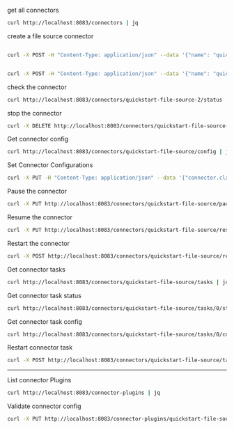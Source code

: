 



get all connectors

```bash
curl http://localhost:8083/connectors | jq
```


create a file source connector
```bash

curl -X POST -H "Content-Type: application/json" --data '{"name": "quickstart-file-source", "config": {"connector.class":"FileStreamSource", "tasks.max":"1", "file":"test1.txt", "topic":"test1"}}' http://localhost:8083/connectors | jq


curl -X POST -H "Content-Type: application/json" --data '{"name": "quickstart-file-source-2", "config": {"connector.class":"FileStreamSource", "tasks.max":"1", "file":"test2.txt", "topic":"test2"}}' http://localhost:8083/connectors | jq

```


check the connector

```bash
curl http://localhost:8083/connectors/quickstart-file-source-2/status | jq
```


stop the connector

```bash
curl -X DELETE http://localhost:8083/connectors/quickstart-file-source-2
```


Get connector config

```bash
curl http://localhost:8083/connectors/quickstart-file-source/config | jq
```

Set Connector Configurations

```bash
curl -X PUT -H "Content-Type: application/json" --data '{"connector.class":"FileStreamSource", "tasks.max":"0", "file":"test.txt", "topic":"test"}' http://localhost:8083/connectors/quickstart-file-source/config | jq
```

Pause the connector

```bash
curl -X PUT http://localhost:8083/connectors/quickstart-file-source/pause
```

Resume the connector

```bash
curl -X PUT http://localhost:8083/connectors/quickstart-file-source/resume
```

Restart the connector

```bash
curl -X POST http://localhost:8083/connectors/quickstart-file-source/restart
```

Get connector tasks

```bash
curl http://localhost:8083/connectors/quickstart-file-source/tasks | jq
```

Get connector task status

```bash
curl http://localhost:8083/connectors/quickstart-file-source/tasks/0/status | jq
```

Get connector task config

```bash
curl http://localhost:8083/connectors/quickstart-file-source/tasks/0/config | jq
```

Restart connector task

```bash
curl -X POST http://localhost:8083/connectors/quickstart-file-source/tasks/0/restart
```

---

List connector Plugins
    
```bash
curl http://localhost:8083/connector-plugins | jq
```

Validate connector config

```bash
curl -X PUT http://localhost:8083/connector-plugins/quickstart-file-source/config/validate
```